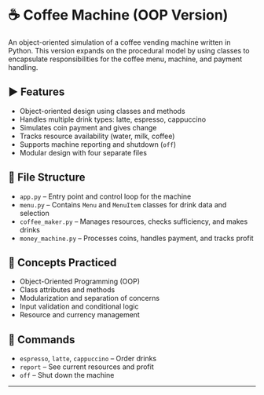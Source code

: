 # ☕ Coffee Machine (OOP Version)

An object-oriented simulation of a coffee vending machine written in Python. This version expands on the procedural model by using classes to encapsulate responsibilities for the coffee menu, machine, and payment handling.

## ▶️ Features

- Object-oriented design using classes and methods
- Handles multiple drink types: latte, espresso, cappuccino
- Simulates coin payment and gives change
- Tracks resource availability (water, milk, coffee)
- Supports machine reporting and shutdown (`off`)
- Modular design with four separate files

## 📁 File Structure

- `app.py` – Entry point and control loop for the machine
- `menu.py` – Contains `Menu` and `MenuItem` classes for drink data and selection
- `coffee_maker.py` – Manages resources, checks sufficiency, and makes drinks
- `money_machine.py` – Processes coins, handles payment, and tracks profit

## 🧠 Concepts Practiced

- Object-Oriented Programming (OOP)
- Class attributes and methods
- Modularization and separation of concerns
- Input validation and conditional logic
- Resource and currency management

## 🔧 Commands

- `espresso`, `latte`, `cappuccino` – Order drinks
- `report` – See current resources and profit
- `off` – Shut down the machine

---